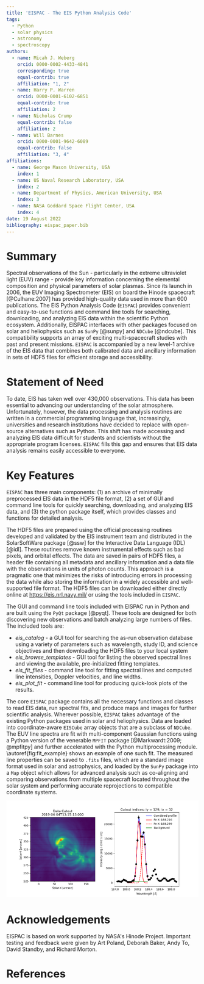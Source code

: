 ```yaml
---
title: 'EISPAC - The EIS Python Analysis Code'
tags:
  - Python
  - solar physics
  - astronomy
  - spectroscopy
authors:
  - name: Micah J. Weberg
    orcid: 0000-0002-4433-4841
    corresponding: true
    equal-contrib: true
    affiliation: "1, 2"
  - name: Harry P. Warren
    orcid: 0000-0001-6102-6851
    equal-contrib: true
    affiliation: 2
  - name: Nicholas Crump
    equal-contrib: false
    affiliation: 2
  - name: Will Barnes
    orcid: 0000-0001-9642-6089
    equal-contrib: false
    affiliation: "3, 4"
affiliations:
  - name: George Mason University, USA
    index: 1
  - name: US Naval Research Laboratory, USA
    index: 2
  - name: Department of Physics, American University, USA
    index: 3
  - name: NASA Goddard Space Flight Center, USA
    index: 4
date: 19 August 2022
bibliography: eispac_paper.bib
---
```


# Summary
Spectral observations of the Sun - particularly in the extreme ultraviolet light (EUV) range - provide key information concerning the elemental composition and physical parameters of solar plasmas. Since its launch in 2006, the EUV Imaging Spectrometer (EIS) on board the Hinode spacecraft [@Culhane:2007] has provided high-quality data used in more than 600 publications. The EIS Python Analysis Code (`EISPAC`) provides convenient and easy-to-use functions and command line tools for searching, downloading, and analyzing EIS data within the scientific Python ecosystem. Additionally, EISPAC interfaces with other packages focused on solar and heliophysics such as `SunPy` [@sunpy] and `NDCube` [@ndcube]. This compatibility supports an array of exciting multi-spacecraft studies with past and present missions. `EISPAC` is accompanied by a new level-1 archive of the EIS data that combines both calibrated data and ancillary information in sets of HDF5 files for efficient storage and accessibility.

# Statement of Need
To date, EIS has taken well over 430,000 observations. This data has been essential to advancing our understanding of the solar atmosphere. Unfortunately, however, the data processing and analysis routines are written in a commercial programming language that, increasingly, universities and research institutions have decided to replace with open-source alternatives such as Python. This shift has made accessing and analyzing EIS data difficult for students and scientists without the appropriate program licenses. `EISPAC` fills this gap and ensures that EIS data analysis remains easily accessible to everyone.

# Key Features
`EISPAC` has three main components: (1) an archive of minimally preprocessed EIS data in the HDF5 file format, (2) a set of GUI and command line tools for quickly searching, downloading, and analyzing EIS data, and (3) the python package itself, which provides classes and functions for detailed analysis.

The HDF5 files are prepared using the official processing routines developed and validated by the EIS instrument team and distributed in the SolarSoftWare package [@ssw] for the Interactive Data Language (IDL) [@idl]. These routines remove known instrumental effects such as bad pixels, and orbital effects. The data are saved in pairs of HDF5 files, a header file containing all metadata and ancillary information and a data file with the observations in units of photon counts. This approach is a pragmatic one that minimizes the risks of introducing errors in processing the data while also storing the information in a widely accessible and well-supported file format. The HDF5 files can be downloaded either directly online at https://eis.nrl.navy.mil/ or using the tools included in `EISPAC`.

The GUI and command line tools included with EISPAC run in Python and are built using the `PyQt` package [@pyqt]. These tools are designed for both discovering new observations and batch analyzing large numbers of files. The included tools are:

   * _eis_catalog_ - a GUI tool for searching the as-run observation database using a variety of parameters such as wavelength, study ID, and science objectives and then downloading the HDF5 files to your local system
   * _eis_browse_templates_ - GUI tool for listing the observed spectral lines and viewing the available, pre-initialized fitting templates.
   * _eis_fit_files_ - command line tool for fitting spectral lines and computed line intensities, Doppler velocities, and line widths.
   * _eis_plot_fit_ - command line tool for producing quick-look plots of the results.

The core `EISPAC` package contains all the necessary functions and classes to read EIS data, run spectral fits, and produce maps and images for further scientific analysis. Wherever possible, `EISPAC` takes advantage of the existing Python packages used in solar and heliophysics. Data are loaded into coordinate-aware `EISCube` array objects that are a subclass of `NDCube`. The EUV line spectra are fit with multi-component Gaussian functions using a Python version of the venerable `MPFIT` package [@Markwardt:2009; @mpfitpy] and further accelerated with the Python multiprocessing module. \autoref{fig:fit_example} shows an example of one such fit. The measured line properties can be saved to `.fits` files, which are a standard image format used in solar and astrophysics, and loaded by the `SunPy` package into a `Map` object which allows for advanced analysis such as co-aligning and comparing observations from multiple spacecraft located throughout the solar system and performing accurate reprojections to compatible coordinate systems.

![Example data cutout (left) and a double-Gaussian fit profile (right) for the Fe XI 188.216 Å line observed on 4 April 2019. The red X shows the location of maximum intensity. \label{fig:fit_example}](ex_fit.png)

# Acknowledgements
EISPAC is based on work supported by NASA's Hinode Project. Important testing and feedback were given by Art Poland, Deborah Baker, Andy To, David Standby, and Richard Morton.

# References
